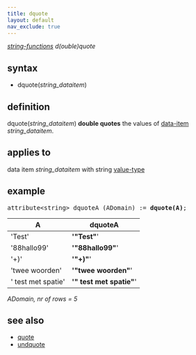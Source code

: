 ```yaml
---
title: dquote
layout: default
nav_exclude: true
---
```

*[string-functions](string-functions) d(ouble)quote*

## syntax

- dquote(*string_dataitem*)

## definition

dquote(*string_dataitem*) **double quotes** the values of [data-item](data-item) *string_dataitem*.

## applies to

data item *string_dataitem* with string [value-type](value-type)

## example

<pre>
attribute&lt;string&gt; dquoteA (ADomain) := <B>dquote(A)</B>;
</pre>

| A                  |  **dquoteA**             |
|--------------------|--------------------------|
| 'Test'             | **'"Test"**'             |
| '88hallo99'        | **'"88hallo99"**'        |
| '+)'               | **'"+)"**'               |
| 'twee woorden'     | **'"twee woorden"**'     |
| ' test met spatie' | **'" test met spatie"**' |

*ADomain, nr of rows = 5*

## see also

- [quote](quote)
- [undquote](undquote)